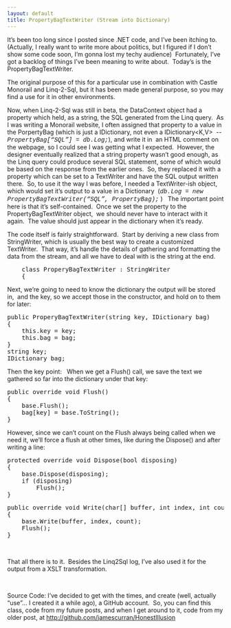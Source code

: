 ```yaml
---
layout: default
title: PropertyBagTextWriter (Stream into Dictionary)
---
```


  <p>It’s been too long since I posted since .NET code, and I’ve been itching to.  (Actually, I really want to write more about politics, but I figured if I don’t show some code soon, I’m gonna lost my techy audience)  Fortunately, I’ve got a backlog of things I’ve been meaning to write about.  Today’s is the PropertyBagTextWriter.</p>  <p>The original purpose of this for a particular use in combination with Castle Monorail and Linq-2-Sql, but it has been made general purpose, so you may find a use for it in other environments.  </p>  <p>Now, when Linq-2-Sql was still in beta, the DataContext object had a property which held, as a string, the SQL generated from the Linq query.  As I was writing a Monorail website, I often assigned that property to a value in the PorpertyBag (which is just a IDictionary, not even a IDictionary&lt;K,V&gt;  -- <font face="Courier New"><i>PropertyBag[“SQL”] = db.Log;</i></font>), and write it in  an HTML comment on the webpage, so I could see I was getting what I expected.  However, the designer eventually realized that a string property wasn’t good enough, as the Linq query could produce several SQL statement, some of which would be based on the response from the earlier ones.  So, they replaced it with a property which can be set to a TextWriter and have the SQL output written there.  So, to use it the way I was before, I needed a TextWriter-ish object, which would set it’s output to a value in a Dictionary  (<font face="Courier New"><i>db.Log = new PropertyBagTextWriter(“SQL”, PropertyBag);</i></font> )   The important point here is that it’s self-contained.  Once we set the property to the PropertyBagTextWriter object,  we should never have to interact with it again.  The value should just appear in the dictionary when it’s ready.</p>  <p>The code itself is fairly straightforward.  Start by deriving a new class from StringWriter, which is usually the best way to create a customized TextWriter.  That way, it’s handle the details of gathering and formatting the data from the stream, and all we have to deal with is the string at the end.</p>  <pre class="csharpcode">    <span class="kwrd">class</span> ProperyBagTextWriter : StringWriter
    {</pre>

<p>Next, we’re going to need to know the dictionary the output will be stored in,  and the key, so we accept those in the constructor, and hold on to them for later:</p>

<pre class="csharpcode"><span class="kwrd">public</span> ProperyBagTextWriter(<span class="kwrd">string</span> key, IDictionary bag)
{
    <span class="kwrd">this</span>.key = key;
    <span class="kwrd">this</span>.bag = bag;
}
<span class="kwrd">string</span> key;
IDictionary bag;</pre>

<p>Then the key point:   When we get a Flush() call, we save the text we gathered so far into the dictionary under that key:</p>

<pre class="csharpcode"><span class="kwrd">public</span> <span class="kwrd">override</span> <span class="kwrd">void</span> Flush()
{
    <span class="kwrd">base</span>.Flush();
    bag[key] = <span class="kwrd">base</span>.ToString();
}</pre>

<p>However, since we can’t count on the Flush always being called when we need it, we’ll force a flush at other times, like during the Dispose() and after writing a line:</p>

<pre class="csharpcode"><span class="kwrd">protected</span> <span class="kwrd">override</span> <span class="kwrd">void</span> Dispose(<span class="kwrd">bool</span> disposing)
{
    <span class="kwrd">base</span>.Dispose(disposing);
    <span class="kwrd">if</span> (disposing)
        Flush();
}</pre>

<pre class="csharpcode"><span class="kwrd">public</span> <span class="kwrd">override</span> <span class="kwrd">void</span> Write(<span class="kwrd">char</span>[] buffer, <span class="kwrd">int</span> index, <span class="kwrd">int</span> count)
{
    <span class="kwrd">base</span>.Write(buffer, index, count);
    Flush();
}</pre>

<p> </p>

<p>That all there is to it.  Besides the Linq2Sql log, I’ve also used it for the output from a XSLT transformation.</p>

<p> </p>

<p>Source Code: I’ve decided to get with the times, and create (well, actually “use”… I created it a while ago), a GitHub account.  So, you can find this class, code from my future posts, and when I get around to it, code from my older post, at <a href="http://github.com/jamescurran/HonestIllusion">http://github.com/jamescurran/HonestIllusion</a></p>